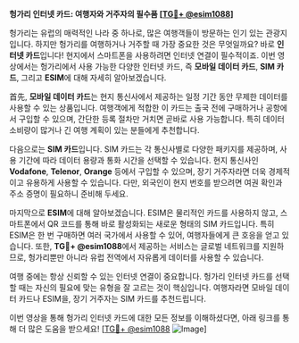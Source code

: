 **헝가리 인터넷 카드: 여행자와 거주자의 필수품 [[TG💪+ @esim1088](https://t.me/s/esim1088)]**

헝가리는 유럽의 매력적인 나라 중 하나로, 많은 여행객들이 방문하는 인기 있는 관광지입니다. 하지만 헝가리를 여행하거나 거주할 때 가장 중요한 것은 무엇일까요? 바로 **인터넷 카드**입니다! 현지에서 스마트폰을 사용하려면 인터넷 연결이 필수적이죠. 이번 영상에서는 헝가리에서 사용 가능한 다양한 인터넷 카드, 즉 **모바일 데이터 카드**, **SIM 카드**, 그리고 **ESIM**에 대해 자세히 알아보겠습니다.

首先, **모바일 데이터 카드**는 현지 통신사에서 제공하는 일정 기간 동안 무제한 데이터를 사용할 수 있는 상품입니다. 여행객에게 적합한 이 카드는 출국 전에 구매하거나 공항에서 구입할 수 있으며, 간단한 등록 절차만 거치면 곧바로 사용 가능합니다. 특히 데이터 소비량이 많거나 긴 여행 계획이 있는 분들에게 추천합니다.

다음으로는 **SIM 카드**입니다. SIM 카드는 각 통신사별로 다양한 패키지를 제공하며, 사용 기간에 따라 데이터 용량과 통화 시간을 선택할 수 있습니다. 현지 통신사인 **Vodafone**, **Telenor**, **Orange** 등에서 구입할 수 있으며, 장기 거주자라면 더욱 경제적이고 유용하게 사용할 수 있습니다. 다만, 외국인이 현지 번호를 받으려면 여권 확인과 주소 증명이 필요하니 준비해 두세요.

마지막으로 **ESIM**에 대해 알아보겠습니다. ESIM은 물리적인 카드를 사용하지 않고, 스마트폰에서 QR 코드를 통해 바로 활성화되는 새로운 형태의 SIM 카드입니다. 특히 ESIM은 한 번 구매하면 여러 국가에서 사용할 수 있어, 여행자들에게 큰 호응을 얻고 있습니다. 또한, **TG💪+ @esim1088**에서 제공하는 서비스는 글로벌 네트워크를 지원하므로, 헝가리뿐만 아니라 유럽 전역에서 자유롭게 데이터를 사용할 수 있습니다.

여행 중에는 항상 신뢰할 수 있는 인터넷 연결이 중요합니다. 헝가리 인터넷 카드를 선택할 때는 자신의 필요에 맞는 유형을 잘 고르는 것이 핵심입니다. 여행자라면 모바일 데이터 카드나 ESIM을, 장기 거주자는 SIM 카드를 추천드립니다.

이번 영상을 통해 헝가리 인터넷 카드에 대한 모든 정보를 이해하셨다면, 아래 링크를 통해 더 많은 도움을 받으세요! [[TG💪+ @esim1088](https://t.me/s/esim1088) ![Image](https://i.postimg.cc/Y0z9fWf4/image.png)]